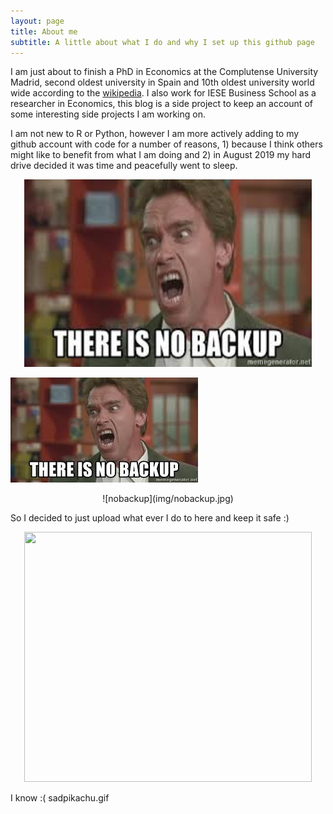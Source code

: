 ```yaml
---
layout: page
title: About me
subtitle: A little about what I do and why I set up this github page
---
```


I am just about to finish a PhD in Economics at the Complutense University Madrid, second oldest university in Spain and 10th oldest university world wide according to the [wikipedia](https://en.wikipedia.org/wiki/List_of_oldest_universities_in_continuous_operation). I also work for IESE Business School as a researcher in Economics, this blog is a side project to keep an account of some interesting side projects I am working on.

I am not new to R or Python, however I am more actively adding to my github account with code for a number of reasons, 1) because I think others might like to benefit from what I am doing and 2) in August 2019 my hard drive decided it was time and peacefully went to sleep.

<p align="center">
  <img width="460" height="300" src="img/nobackup.jpg">
</p>

![nobackup](img/nobackup.jpg)

<p align="center">
  ![nobackup](img/nobackup.jpg)
</p>

So I decided to just upload what ever I do to here and keep it safe :)

<p align="center">
  <img width="460" height="400" src="https://github.com/msmith01/msmith01.github.io/blob/master/img/dataloss.jpg">
</p>

I know :( sadpikachu.gif
